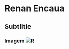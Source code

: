# Renan Encaua 
## Subtiltle 

### Imagem ![R](https://github.com/user-attachments/assets/bbd8b7c1-e919-4df8-b054-27eae3b9f5cd)
